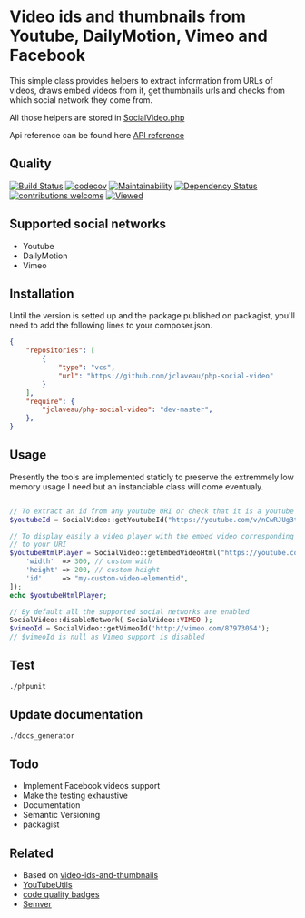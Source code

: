 Video ids and thumbnails from Youtube, DailyMotion, Vimeo and Facebook
=============================

This simple class provides helpers to extract information from URLs of
videos, draws embed videos from it, get thumbnails urls and checks from
which social network they come from.

All those helpers are stored in [SocialVideo.php](https://github.com/jclaveau/php-social-video/blob/master/src/SocialVideo.php)

Api reference can be found here [API reference](docs/JClaveau-SocialVideo-SocialVideo.md)


Quality
--------------
[![Build Status](https://travis-ci.org/jclaveau/php-social-video.png?branch=master)](https://travis-ci.org/jclaveau/php-social-video)
[![codecov](https://codecov.io/gh/jclaveau/php-social-video/branch/master/graph/badge.svg)](https://codecov.io/gh/jclaveau/php-social-video)
[![Maintainability](https://api.codeclimate.com/v1/badges/75c89e5e61ab58d5fc71/maintainability)](https://codeclimate.com/github/jclaveau/php-social-video/maintainability)
[![Dependency Status](https://www.versioneye.com/user/projects/59f33e0515f0d7003ff197c3/badge.svg?style=flat-square)](https://www.versioneye.com/user/projects/59f33e0515f0d7003ff197c3)
[![contributions welcome](https://img.shields.io/badge/contributions-welcome-brightgreen.svg?style=flat)](https://github.com/jclaveau/php-social-video/issues)
[![Viewed](http://hits.dwyl.com/jclaveau/php-social-video.svg)](http://hits.dwyl.com/jclaveau/php-social-video)

Supported social networks
--------------
- Youtube
- DailyMotion
- Vimeo


Installation
--------------
Until the version is setted up and the package published on packagist,
you'll need to add the following lines to your composer.json.
```json
{
    "repositories": [
        {
            "type": "vcs",
            "url": "https://github.com/jclaveau/php-social-video"
        }
    ],
    "require": {
        "jclaveau/php-social-video": "dev-master",
    },
}
```

Usage
--------------
Presently the tools are implemented staticly to preserve the extremmely
low memory usage I need but an instanciable class will come eventualy.
```php

// To extract an id from any youtube URI or check that it is a youtube URI
$youtubeId = SocialVideo::getYoutubeId("https://youtube.com/v/nCwRJUg3tcQ");

// To display easily a video player with the embed video corresponding
// to your URI
$youtubeHtmlPlayer = SocialVideo::getEmbedVideoHtml("https://youtube.com/v/nCwRJUg3tcQ", [
    'width'  => 300, // custom with
    'height' => 200, // custom height 
    'id'     => "my-custom-video-elementid",
]);
echo $youtubeHtmlPlayer;

// By default all the supported social networks are enabled
SocialVideo::disableNetwork( SocialVideo::VIMEO );
$vimeoId = SocialVideo::getVimeoId('http://vimeo.com/87973054');
// $vimeoId is null as Vimeo support is disabled
```


Test
--------------
```bash
./phpunit
```

Update documentation
--------------
```bash
./docs_generator
```


Todo
--------------
- Implement Facebook videos support
- Make the testing exhaustive
- Documentation
- Semantic Versioning
- packagist


Related
--------------
- Based on [video-ids-and-thumbnails](https://github.com/lingtalfi/video-ids-and-thumbnails)
- [YouTubeUtils](https://github.com/lingtalfi/YouTubeUtils)
- [code quality badges](https://github.com/dwyl/repo-badges)
- [Semver](https://semver.org/)

